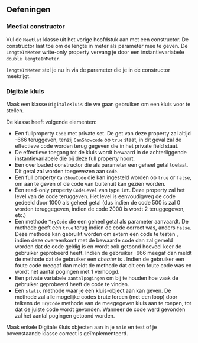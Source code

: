
## Oefeningen

### Meetlat constructor

Vul de ``Meetlat`` klasse uit het vorige hoofdstuk aan met een constructor. De constructor laat toe om de lengte in meter als parameter mee te geven. De ``LengteInMeter`` write-only property vervang je door een instantievariabele ``double lengteInMeter``.

``lengteInMeter`` stel je nu in via de parameter die je in de constructor meekrijgt.

### Digitale kluis

Maak een klasse ``DigitaleKluis`` die we gaan gebruiken om een kluis voor te stellen.

De klasse heeft volgende elementen:

* Een fullproperty ``Code`` met private set. De get van deze property zal altijd -666 teruggeven, tenzij ``CanShowcode`` op ``true`` staat, in dit geval zal de effectieve code worden terug gegeven die in het private field staat. 
* De effectieve toegang tot de kluis wordt bewaard in de achterliggende instantievariabele die bij deze full property hoort. 
* Een overloaded constructor die als parameter een geheel getal toelaat. Dit getal zal worden toegewezen aan ``Code``.
* Een full property ``CanShowCode`` die kan ingesteld worden op ``true`` or ``false``, om aan te geven of de code van buitenuit kan gezien worden.
* Een read-only property ``CodeLevel`` van type ``int``. Deze property zal het level van de code teruggeven. Het level is eenvoudigweg de code gedeeld door 1000 als geheel getal (dus indien de code 500 is zal 0 worden teruggegeven, indien de code 2000 is wordt 2 teruggegeven, etc.) 
* Een methode ``TryCode`` die een geheel getal als parameter aanvaardt. De methode geeft een ``true`` terug indien de code correct was, anders ``false``. Deze methode kan gebruikt worden om extern een code te testen , indien deze overeenkomt met de bewaarde code dan zal gemeld worden dat de code geldig is en wordt ook getoond hoeveel keer de gebruiker geprobeerd heeft. Indien de gebruiker -666 meegaf dan meldt de methode dat de gebruiker een *cheater* is . Indien de gebruiker een foute code meegaf dan meldt de methode dat dit een foute code was en wordt het aantal pogingen met 1 verhoogd.  
* Een private variabele ``aantalpogingen`` om bij te houden hoe vaak de gebruiker geprobeerd heeft de code te vinden.
* Een ``static`` methode waar je een kluis-object aan kan geven. De methode zal alle mogelijke codes brute forcen (met een loop) door telkens de ``TryCode`` methode van de meegegeven kluis aan te roepen, tot dat de juiste code wordt gevonden. Wanneer de code werd gevonden zal het aantal pogingen getoond worden.


Maak enkele Digitale Kluis objecten aan in je ``main`` en test of je bovenstaande klasse correct is geïmplementeerd.

